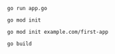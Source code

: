 ```shell
go run app.go
```

```shell
go mod init
```

```shell
go mod init example.com/first-app
```

```shell
go build
```